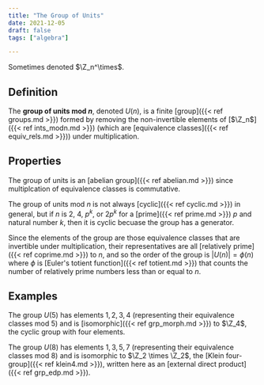 ```yaml
---
title: "The Group of Units"
date: 2021-12-05
draft: false
tags: ["algebra"]

---
```


Sometimes denoted $\Z_n^\times$.

## Definition
The **group of units mod $n$**, denoted $U(n)$, is a finite [group]({{< ref groups.md >}}) formed by removing the non-invertible elements of [$\Z_n$]({{< ref ints_modn.md >}}) (which are [equivalence classes]({{< ref equiv_rels.md >}})) under multiplication.

## Properties
The group of units is an [abelian group]({{< ref abelian.md >}}) since multiplcation of equivalence classes is commutative. 

The group of units mod $n$ is not always [cyclic]({{< ref cyclic.md >}}) in general, but if $n$ is $2$, $4$, $p^k$, or $2p^k$ for a [prime]({{< ref prime.md >}}) $p$ and natural number $k$, then it is cyclic becuase the group has a generator. 

Since the elements of the group are those equivalence classes that are invertible under multiplication, their representatives are all [relatively prime]({{< ref coprime.md >}}) to $n$, and so the order of the group is $\vert U(n) \vert = \phi(n)$ where $\phi$ is [Euler's totient function]({{< ref totient.md >}}) that counts the number of relatively prime numbers less than or equal to $n$.

## Examples
The group $U(5)$ has elements $1,2,3,4$ (representing their equivalence classes mod $5$) and is [isomorphic]({{< ref grp_morph.md >}}) to $\Z_4$, the cyclic group with four elements. 

The group $U(8)$ has elements $1,3,5,7$ (representing their equivalence classes mod $8$) and is isomorphic to $\Z_2 \times \Z_2$, the [Klein four-group]({{< ref klein4.md >}}), written here as an [external direct product]({{< ref grp_edp.md >}}). 